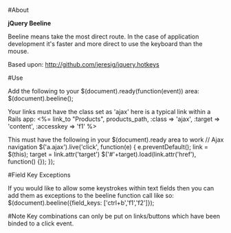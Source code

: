 #About

**jQuery Beeline** 

Beeline means take the most direct route.  In the case of application development it's faster and more direct to use the keyboard than the mouse.

Based upon: http://github.com/jeresig/jquery.hotkeys

#Use

Add the following to your $(document).ready(function(event)) area:
    $(document).beeline();

Your links must have the class set as 'ajax' here is a typical link within a Rails app:
     <%= link_to "Products", products_path, :class => 'ajax', :target => 'content', :accesskey => 'f1' %>

This must have the following in your $(document).ready area to work
    // Ajax navigation
    $('a.ajax').live('click', function(e) { 
	e.preventDefault();
	link = $(this); 
	target = link.attr('target')
	$('#'+target).load(link.attr('href'), function() {});
    });

#Field Key Exceptions

If you would like to allow some keystrokes within text fields then you can add them as exceptions to the beeline function call like so:
   $(document).beeline({field_keys: ['ctrl+b','f1','f2']});


#Note
Key combinations can only be put on links/buttons which have been binded to a click event.


